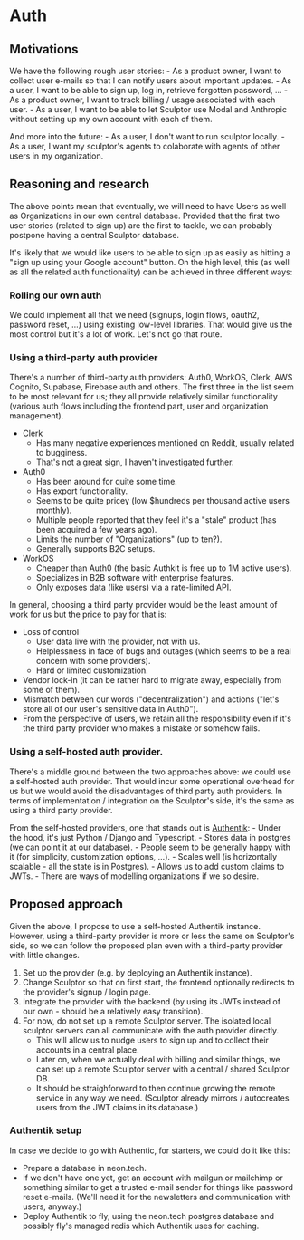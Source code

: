 # Auth

## Motivations

We have the following rough user stories:
    - As a product owner, I want to collect user e-mails so that I can notify users about important updates.
    - As a user, I want to be able to sign up, log in, retrieve forgotten password, ...
    - As a product owner, I want to track billing / usage associated with each user.
    - As a user, I want to be able to let Sculptor use Modal and Anthropic without setting up my own account with each of them.

And more into the future:
    - As a user, I don't want to run sculptor locally.
    - As a user, I want my sculptor's agents to colaborate with agents of other users in my organization.


## Reasoning and research

The above points mean that eventually, we will need to have Users as well as Organizations in our own central database.
Provided that the first two user stories (related to sign up) are the first to tackle, we can probably postpone having a central Sculptor database.

It's likely that we would like users to be able to sign up as easily as hitting a "sign up using your Google account" button. On the high level, this (as well as all the related auth functionality) can be achieved in three different ways:


### Rolling our own auth

We could implement all that we need (signups, login flows, oauth2, password reset, ...) using existing low-level libraries.
That would give us the most control but it's a lot of work. Let's not go that route.


### Using a third-party auth provider

There's a number of third-party auth providers: Auth0, WorkOS, Clerk, AWS Cognito, Supabase, Firebase auth and others.
The first three in the list seem to be most relevant for us; they all provide relatively similar functionality (various auth flows including the frontend part, user and organization management).

- Clerk
    - Has many negative experiences mentioned on Reddit, usually related to bugginess.
    - That's not a great sign, I haven't investigated further.
- Auth0
    - Has been around for quite some time.
    - Has export functionality.
    - Seems to be quite pricey (low $hundreds per thousand active users monthly).
    - Multiple people reported that they feel it's a "stale" product (has been acquired a few years ago).
    - Limits the number of "Organizations" (up to ten?).
    - Generally supports B2C setups.
- WorkOS
    - Cheaper than Auth0 (the basic Authkit is free up to 1M active users).
    - Specializes in B2B software with enterprise features.
    - Only exposes data (like users) via a rate-limited API.

In general, choosing a third party provider would be the least amount of work for us but the price to pay for that is:
- Loss of control
    - User data live with the provider, not with us.
    - Helplessness in face of bugs and outages (which seems to be a real concern with some providers).
    - Hard or limited customization.
- Vendor lock-in (it can be rather hard to migrate away, especially from some of them).
- Mismatch between our words ("decentralization") and actions ("let's store all of our user's sensitive data in Auth0").
- From the perspective of users, we retain all the responsibility even if it's the third party provider who makes a mistake or somehow fails.


### Using a self-hosted auth provider.

There's a middle ground between the two approaches above: we could use a self-hosted auth provider. That would incur some operational overhead for us but we would avoid the disadvantages of third party auth providers. In terms of implementation / integration on the Sculptor's side, it's the same as using a third party provider.

From the self-hosted providers, one that stands out is [Authentik](https://goauthentik.io/):
    - Under the hood, it's just Python / Django and Typescript.
    - Stores data in postgres (we can point it at our database).
    - People seem to be generally happy with it (for simplicity, customization options, ...).
    - Scales well (is horizontally scalable - all the state is in Postgres).
    - Allows us to add custom claims to JWTs.
    - There are ways of modelling organizations if we so desire.


## Proposed approach

Given the above, I propose to use a self-hosted Authentik instance. However, using a third-party provider is more or less the same on Sculptor's side, so we can follow the proposed plan even with a third-party provider with little changes.

1. Set up the provider (e.g. by deploying an Authentik instance).
2. Change Sculptor so that on first start, the frontend optionally redirects to the provider's signup / login page.
3. Integrate the provider with the backend (by using its JWTs instead of our own - should be a relatively easy transition).
4. For now, do not set up a remote Sculptor server. The isolated local sculptor servers can all communicate with the auth provider directly.
    - This will allow us to nudge users to sign up and to collect their accounts in a central place.
    - Later on, when we actually deal with billing and similar things, we can set up a remote Sculptor server with a central / shared Sculptor DB.
    - It should be straighforward to then continue growing the remote service in any way we need. (Sculptor already mirrors / autocreates users from the JWT claims in its database.)


### Authentik setup

In case we decide to go with Authentic, for starters, we could do it like this:

- Prepare a database in neon.tech.
- If we don't have one yet, get an account with mailgun or mailchimp or something similar to get a trusted e-mail sender for things like password reset e-mails.
  (We'll need it for the newsletters and communication with users, anyway.)
- Deploy Authentik to fly, using the neon.tech postgres database and possibly fly's managed redis which Authentik uses for caching.
